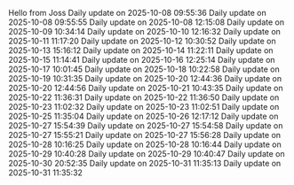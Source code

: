 ﻿Hello from Joss
Daily update on 2025-10-08 09:55:36
Daily update on 2025-10-08 09:55:55
Daily update on 2025-10-08 12:15:08
Daily update on 2025-10-09 10:34:14
Daily update on 2025-10-10 12:16:32
Daily update on 2025-10-11 11:17:20
Daily update on 2025-10-12 10:30:52
Daily update on 2025-10-13 15:16:12
Daily update on 2025-10-14 11:22:11
Daily update on 2025-10-15 11:14:41
Daily update on 2025-10-16 12:25:14
Daily update on 2025-10-17 10:01:45
Daily update on 2025-10-18 10:22:58
Daily update on 2025-10-19 10:31:35
Daily update on 2025-10-20 12:44:36
Daily update on 2025-10-20 12:44:56
Daily update on 2025-10-21 10:43:35
Daily update on 2025-10-22 11:36:31
Daily update on 2025-10-22 11:36:50
Daily update on 2025-10-23 11:02:32
Daily update on 2025-10-23 11:02:51
Daily update on 2025-10-25 11:35:04
Daily update on 2025-10-26 12:17:12
Daily update on 2025-10-27 15:54:39
Daily update on 2025-10-27 15:54:58
Daily update on 2025-10-27 15:55:21
Daily update on 2025-10-27 15:56:28
Daily update on 2025-10-28 10:16:25
Daily update on 2025-10-28 10:16:44
Daily update on 2025-10-29 10:40:28
Daily update on 2025-10-29 10:40:47
Daily update on 2025-10-30 20:52:35
Daily update on 2025-10-31 11:35:13
Daily update on 2025-10-31 11:35:32
